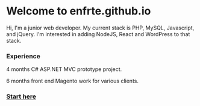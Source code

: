 # Welcome to enfrte.github.io

Hi, I'm a junior web developer. My current stack is PHP, MySQL, Javascript, and jQuery. I'm interested in adding NodeJS, React and WordPress to that stack. 

### Experience 

4 months C# ASP.NET MVC prototype project. 

6 months front end Magento work for various clients.  

### [Start here](index.md)
